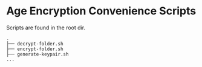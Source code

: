 # Age Encryption Convenience Scripts

Scripts are found in the root dir.

```
.
├── decrypt-folder.sh
├── encrypt-folder.sh
├── generate-keypair.sh
...
```

